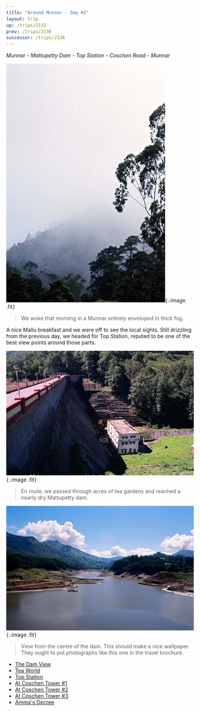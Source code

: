 ```yaml
---
title: "Around Munnar - Day #2"
layout: trip
up: /trips/2132
prev: /trips/2136
successor: /trips/2138
---
```


_Munnar - Mattupetty Dam - Top Station - Coschen Road - Munnar_

![Fog](/images/trips/munnar/27040001.jpg 'Fog'){:.image .fit}

> We woke that morning in a Munnar entirely enveloped in thick fog.

A nice Mallu breakfast and we were off to see the local sights. Still drizzling from the previous day, we headed for Top Station, reputed to be one of the best view points around those parts.

![Dam View](/images/trips/munnar/27040003.jpg 'Dam View'){:.image .fit}

> En route, we passed through acres of tea gardens and reached a nearly dry Mattupetty dam.

  ![Landscape](/images/trips/munnar/27040006.jpg 'Landscape'){:.image .fit}

> View from the centre of the dam. This should make a nice wallpaper. They ought to put photographs like this one in the travel brochure.

* [The Dam View](/trips/2138)
* [Tea World](/trips/2139)
* [Top Station](/trips/2140)
* [At Coschen Tower #1](/trips/2141)
* [At Coschen Tower #2](/trips/2142)
* [At Coschen Tower #3](/trips/2143)
* [Amma's Decree](/trips/2144)
